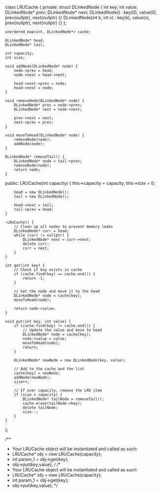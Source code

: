 class LRUCache {
private:
    struct DLinkedNode {
        int key;
        int value;
        DLinkedNode* prev;
        DLinkedNode* next;
        DLinkedNode() : key(0), value(0), prev(nullptr), next(nullptr) {}
        DLinkedNode(int k, int v) : key(k), value(v), prev(nullptr), next(nullptr) {}
    };
    
    unordered_map<int, DLinkedNode*> cache;
    
    DLinkedNode* head;
    DLinkedNode* tail;
    
    int capacity;
    int size;
    
    void addNode(DLinkedNode* node) {
        node->prev = head;
        node->next = head->next;
        
        head->next->prev = node;
        head->next = node;
    }
    
    void removeNode(DLinkedNode* node) {
        DLinkedNode* prev = node->prev;
        DLinkedNode* next = node->next;
        
        prev->next = next;
        next->prev = prev;
    }
    
    void moveToHead(DLinkedNode* node) {
        removeNode(node);
        addNode(node);
    }
    
    DLinkedNode* removeTail() {
        DLinkedNode* node = tail->prev;
        removeNode(node);
        return node;
    }
    
public:
    LRUCache(int capacity) {
        this->capacity = capacity;
        this->size = 0;
        
        head = new DLinkedNode();
        tail = new DLinkedNode();
        
        head->next = tail;
        tail->prev = head;
    }
    
    ~LRUCache() {
        // Clean up all nodes to prevent memory leaks
        DLinkedNode* curr = head;
        while (curr != nullptr) {
            DLinkedNode* next = curr->next;
            delete curr;
            curr = next;
        }
    }
    
    int get(int key) {
        // Check if key exists in cache
        if (cache.find(key) == cache.end()) {
            return -1;
        }
        
        // Get the node and move it to the head 
        DLinkedNode* node = cache[key];
        moveToHead(node);
        
        return node->value;
    }
    
    void put(int key, int value) {
        if (cache.find(key) != cache.end()) {
            // Update the value and move to head
            DLinkedNode* node = cache[key];
            node->value = value;
            moveToHead(node);
            return;
        }
        
        DLinkedNode* newNode = new DLinkedNode(key, value);
        
        // Add to the cache and the list
        cache[key] = newNode;
        addNode(newNode);
        size++;
        
        // If over capacity, remove the LRU item
        if (size > capacity) {
            DLinkedNode* tailNode = removeTail();
            cache.erase(tailNode->key);
            delete tailNode;
            size--;
        }
    }
};

/**
 * Your LRUCache object will be instantiated and called as such:
 * LRUCache* obj = new LRUCache(capacity);
 * int param_1 = obj->get(key);
 * obj->put(key,value);
 */
/**
 * Your LRUCache object will be instantiated and called as such:
 * LRUCache* obj = new LRUCache(capacity);
 * int param_1 = obj->get(key);
 * obj->put(key,value);
 */
